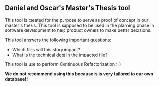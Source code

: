 **Daniel and Oscar's Master's Thesis tool**
---------

This tool is created for the purpose to serve as proof of concept in our master's thesis. This tool is supposed
to be used in the planning phase in software development to help product owners to make better decisions.

This tool answers the following important questions:  
- Which files will this story impact?
- What is the technical debt in the impacted file?

This tool is use to perform Continuous Refactorization :-)

**We do not recommend using this because is is very tailored to our own database!!**

